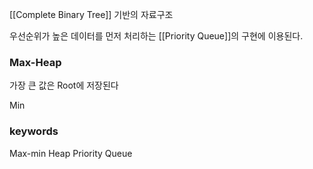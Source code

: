 
[[Complete Binary Tree]] 기반의 자료구조

우선순위가 높은 데이터를 먼저 처리하는
[[Priority Queue]]의 구현에 이용된다.

### Max-Heap

가장 큰 값은 Root에 저장된다

Min



### keywords
Max-min Heap
Priority Queue






